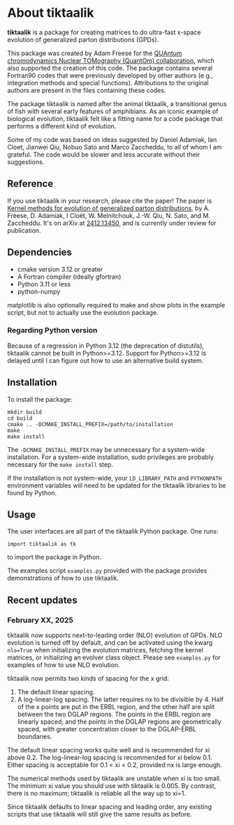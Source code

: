 # About tiktaalik

**tiktaalik** is a package for creating matrices to do ultra-fast x-space evolution
of generalized parton distributions (GPDs).

This package was created by Adam Freese for the
[QUAntum chromodynamics Nuclear TOMography (QuantOm) collaboration](https://quantom-collab.github.io/),
which also supported the creation of this code.
The package contains several Fortran90 codes that were previously
developed by other authors (e.g., integration methods and special functions).
Attributions to the original authors are present in the files containing these codes.

The package tiktaalik is named after the animal tiktaalik,
a transitional genus of fish with several early features of amphibians.
As an iconic example of biological evolution,
tiktaalik felt like a fitting name for a code package that performs
a different kind of evolution.

Some of my code was based on ideas suggested by
Daniel Adamiak, Ian Cloet, Jianwei Qiu, Nobuo Sato and Marco Zaccheddu,
to all of whom I am grateful.
The code would be slower and less accurate without their suggestions.

## Reference

If you use tiktaalik in your research, please cite the paper!
The paper is [Kernel methods for evolution of generalized parton distributions](https://inspirehep.net/literature/2860861),
by A. Freese, D. Adamiak, I Cloët, W. Melnitchouk, J.-W. Qiu, N. Sato, and M. Zaccheddu.
It's on arXiv at [2412.13450](https://arxiv.org/abs/2412.13450),
and is currently under review for publication.

## Dependencies

- cmake version 3.12 or greater
- A Fortran compiler (ideally gfortran)
- Python 3.11 or less
- python-numpy

matplotlib is also optionally required to make and show plots in the example script,
but not to actually use the evolution package.

### Regarding Python version

Because of a regression in Python 3.12 (the deprecation of distutils),
tiktaalik cannot be built in Python>=3.12.
Support for Python>=3.12 is delayed until I can figure out how
to use an alternative build system.

## Installation

To install the package:
```
mkdir build
cd build
cmake .. -DCMAKE_INSTALL_PREFIX=/path/to/installation
make
make install
```
The `-DCMAKE_INSTALL_PREFIX` may be unnecessary for a system-wide installation.
For a system-wide installation, sudo privileges are probably necessary for the
`make install` step.

If the installation is not system-wide, your `LD_LIBRARY_PATH` and
`PYTHONPATH` environment variables will need to be updated for the tiktaalik
libraries to be found by Python.

## Usage

The user interfaces are all part of the tiktaalik Python package.
One runs:
```
import tiktaalik as tk
```
to import the package in Python.

The examples script `examples.py` provided with the package
provides demonstrations of how to use tiktaalik.

## Recent updates

### February XX, 2025

tiktaalik now supports next-to-leading order (NLO) evolution of GPDs.
NLO evolution is turned off by default,
and can be activated using the kwarg `nlo=True`
when initializing the evolution matrices, fetching the kernel matrices,
or initializing an evolver class object.
Please see `examples.py` for examples of how to use NLO evolution.

tiktaalik now permits two kinds of spacing for the x grid:
1. The default linear spacing.
2. A log-linear-log spacing.
The latter requires nx to be divisible by 4.
Half of the x points are put in the ERBL region,
and the other half are split between the two DGLAP regions.
The points in the ERBL region are linearly spaced,
and the points in the DGLAP regions are geometrically spaced,
with greater concentration closer to the DGLAP-ERBL boundaries.

The default linear spacing works quite well and is recommended for xi above 0.2.
The log-linear-log spacing is recommended for xi below 0.1.
Either spacing is acceptable for 0.1 < xi < 0.2, provided nx is large enough.

The numerical methods used by tiktaalik are unstable when xi is too small.
The minimum xi value you should use with tiktaalik is 0.005.
By contrast, there is no maximum; tiktaalik is reliable all the way up to xi=1.

Since tiktaalik defaults to linear spacing and leading order,
any existing scripts that use tiktaalik will still give the same results as before.
